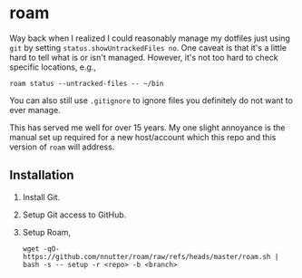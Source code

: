 # roam

Way back when I realized I could reasonably manage my dotfiles just using `git` by setting `status.showUntrackedFiles no`.
One caveat is that it's a little hard to tell what is or isn't managed.
However, it's not too hard to check specific locations, e.g.,

```
roam status --untracked-files -- ~/bin
```

You can also still use `.gitignore` to ignore files you definitely do not want to ever manage.

This has served me well for over 15 years.
My one slight annoyance is the manual set up required for a new host/account which this repo and this version of `roam` will address.

## Installation

1. Install Git.
2. Setup Git access to GitHub.
3. Setup Roam,

    ```
    wget -qO- https://github.com/nnutter/roam/raw/refs/heads/master/roam.sh | bash -s -- setup -r <repo> -b <branch>
    ```
